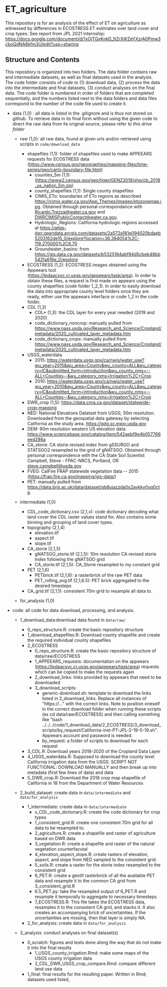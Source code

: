 # ET_agriculture
 
This repository is for an analysis of the effect of ET on agriculture as witnessed by differences in ECOSTRESS ET estimates over land cover and crop types. 
See report from JPL 2021 internship: https://docs.google.com/document/d/1xOjTGxKnkD_1tZrXiKZeYXzrA0Pmw3cboQdNA6kfm3U/edit?usp=sharing

## Structure and Contents

This repository is organized into two folders. The data folder contains raw and intermediate datasets, as well as final datasets used in the analysis. The code folder consists of code to (1) download data, (2) process the data into the intermediate and final datasets, (3) conduct analyses on the final data. The code folder is numbered in order of folders that are completed sequentially, and the numbers listed next to the data folders and data files correspond to the number of the code file used to create it. 



* data (1,0) : all data is listed in the .gitignore and is thus not stored on github. To retrieve data in its final form without using the given code to direct the raw data from its original source, please refer to *this drive folder*

    * raw (1,0): all raw data, found at given urls and/or retrieved using scripts in `code/download_data`
        * shapefiles (1,1): folder of shapefiles used to make APPEEARS requests for ECOSTRESS data (https://www.census.gov/geographies/mapping-files/time-series/geo/carto-boundary-file.html)
            * counties_5m (1,1):  (https://www2.census.gov/geo/tiger/GENZ2018/shp/cb_2018_us_nation_5m.zip)
            * county_shapefiles (1,1): Single county shapefiles
            * CIMIS_ETo: boundaries of ETo regions as described https://cimis.water.ca.gov/App_Themes/images/etozonemap.jpg. Obtained through personal correspondance with Ricardo.Trezza@water.ca.gov and DWRCIMISPublicContact@water.ca.gov. 
            * Hydrologic_Regions: California hydrologic regions accessed at https://atlas-dwr.opendata.arcgis.com/datasets/2a572a181e094020bdaeb5203162de15_0/explore?location=36.394054%2C-119.270000%2C6.70
            * Groundwater_basins: from https://gis.data.ca.gov/datasets/b5325164abf94d5cbeb48bb542fa616e_0/explore
        * ECOSTRESS (1,2): ECOSTRESS images obtained using the Appeears tool (https://lpdaacsvc.cr.usgs.gov/appeears/task/area). In order to obtain these files, a request is first made on appears using the county shapefiles (code folder 1_2_1). In order to easily download the data into appropriate county level folders once they are ready, either use the appeears interface or code 1_2 in the code folder. 
        * CDL (1,3)
            * CDL* (1,3): the CDL layer for every year needed (2019 and 2020)
            * code_dictionary_noncrop: manually pulled from https://www.nass.usda.gov/Research_and_Science/Cropland/metadata/2020_cultivated_layer_metadata.htm
            * code_dictionary_crops: manually pulled from https://www.nass.usda.gov/Research_and_Science/Cropland/metadata/2020_cultivated_layer_metadata.htm
        * USGS_waterdata
            * 2015: https://waterdata.usgs.gov/ca/nwis/water_use?wu_year=2015&wu_area=County&wu_county=ALL&wu_category=IC&submitted_form=introduction&wu_county_nms=--ALL+Counties--&wu_category_nms=Irrigation%2C+Crop
            * 2010: https://waterdata.usgs.gov/ca/nwis/water_use?wu_year=2010&wu_area=County&wu_county=ALL&wu_category=IC&submitted_form=introduction&wu_county_nms=--ALL+Counties--&wu_category_nms=Irrigation%2C+Crop
        * DWR_crop (1,5): https://data.cnra.ca.gov/dataset/statewide-crop-mapping
        * NED: National Elevations Datatset from USGS; 30m resolution. Downloaded from the geospatial data gateway by selecting California as the study area. https://gdg.sc.egov.usda.gov
        * DEM: 90m resolution western US elevation data. https://www.sciencebase.gov/catalog/item/542aebf9e4b057766eed286a
        * CA_storie: CA storie revised index from gSSURGO and STATSGO2 resampled to the grid of gNATSGO. Obtained through personal correspondence with the CA State Soil Scientist Campbell, Steve - FPAC-NRCS, Portland, OR <steve.campbell@usda.gov>
        * FVEG: CalFire FRAP statewide vegetation data -- 2015 (https://frap.fire.ca.gov/mapping/gis-data/) 
        * PET: manually pulled from https://data.bris.ac.uk/data/dataset/qb8ujazzda0s2aykkv0oq0ctp
        
    * intermediate (1,0)
        * CDL_code_dictionary.csv (2,1,x): code dictionary decoding what land cover the CDL raster values stand for. Also contains some binning and grouping of land cover types. 
        * topography (2,1,4)
            * elevation.tif
            * aspect.tif
            * slope.tif
        * CA_storie (2,1,5)
            * gNATSGO_storie.tif (2,1,5): 10m resolution CA revised storie index following the gNATSGO grid
            * CA_storie.tif (2,1,5): CA_Storie resampled to my constant grid
        * PET (2,1,6)
            * PETbrick.tif (2,1,6): a rasterbrick of the raw PET data
            * PET_rolling_avg.tif (2,1,6.5): PET brick aggregated to the desired timesteps
        * CA_grid.tif (2,1,1): consistent 70m grid to resample all data to. 
            
    * for_analysis (1,0)
    
    
* code: all code for data download, processing, and analysis. 

    * 1_download_data:download data found in `data/raw/`
        * 0_repo_structure.R: create the basic repository structure 
        * 1_download_shapefiles.R: Download county shapefile and create the required individual county shapefiles
        * 2_ECOSTRESS
            * 0_repo_structure.R: create the basic repository structure of data/raw/ECOSTRESS
            * 1_APPEEARS_requests: documentation on the appeears (https://lpdaacsvc.cr.usgs.gov/appeears/task/area) requests which can be copied to make the requests again
            * 2_download_links: links provided by appeears that need to be downloaded
            * 3_download_scripts: 
                * generic-download.sh: template to download the links listed in 2_download_links. Replace all instances of "https://..." with the correct links. Note to position oneself in the correct download folder when running these scripts (ex cd data/raw/ECOSTRESS) and then calling something like "bash ../../../code/1_download_data/2_ECOSTRESS/3_download_scripts/by_request/California-inst-PT-JPL-2-19-5-19.sh". Appeears account and password is needed. 
                * by_request: a folder of scripts to download for each request
        * 3_CDL.R: Download years 2018-2020 of the Cropland Data Layer
        * 4_USGS_waterdata.R: Supposed to download the county level California irrigation data from the USGS. SCRIPT NOT FUNCTIONAL: DOWNLOAD MANUALLY and then break up into metadata (first few lines of data) and data
        * 5_DWR_crop.R: Download the 2018 crop map shapefile of California in 18 from the Department of Water Resources
        
    * 2_build_dataset: create data in `data/intermediate` and `data/for_analysis`
        * 1_intermediate: create data in `data/intermediate`
            * x_CDL_code_dictionary.R: create the code dictionary for crop types
            * 1_consistent_grid.R: create one consistent 70m grid for all data to be resampled to. 
            * 2_agriculture.R: create a shapefile and raster of agriculture based on DWR data
            * 3_vegetation.R: create a shapefile and raster of the natural vegetation counterfacutal
            * 4_elevation_aspect_slope.R: create rasters of elevation, aspect, and slope from NED sampled to the consistent grid. 
            * 5_soils.R: create a raster for the storie index resampled to the consistent grid
            * 6_PET.R: create a geotif rasterbrick of all the available PET data and resample it to the common CA grid from 3_consistent_grid.R
            * 6.5_PET.py: take the resampled output of 6_PET.R and resample it temporally to aggregate to necessary timesteps. 
            * 7_ECOSTRESS.R: This file takes the ECOSTRESS data, resamples it to the consistent CA grid, and stacks it. It also creates an accompanying brick of uncertainties. If the uncertainties are missing, then that layer is simply NA. 
        * 2_for_analysis: create data in `data/for_analysis`
            
    * 3_analysis: conduct analyses on final dataset(s)
        * 0_scratch: figures and tests done along the way that do not make it into the final results
            * 1_USGS_county_irrigation.Rmd: make some maps of the USGS county irrigation data
            * 2_CDL_DWR_USGS_crop_compare.Rmd: compare different land use data
        * 1_final: final results for the resulting paper. Written in Rmd; datasets used listed, 
        
        